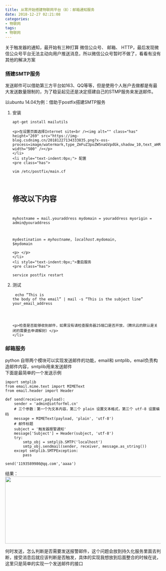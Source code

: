 ```yaml
---
title: 从零开始搭建物联网平台（8）：邮箱通知服务
date: 2018-12-27 02:21:08
categories: 
- 物联网
tags:
- 物联网
---
```

<p>关于触发器的通知，最开始有三种打算 微信公众号、 邮箱、 HTTP，最后发现微信公众号平台无法主动向用户推送消息，所以微信公众号暂时不做了，看看有没有其他的解决方案</p>

<h3>搭建SMTP服务</h3>

<p style="text-indent:0;">发送邮件可以借助第三方平台如163、QQ等等，但是使用个人账户去做都是有最大发送数量限制的，为了稳妥起见还是决定搭建自己的STMP服务来发送邮件。</p>

<p style="text-indent:0;">以ubuntu 14.04为例：借助于postfix搭建SMTP服务</p>

<ol><li>安装
	<pre class="has">
<code>apt-get install mailutils</code></pre>

	<p>在设置页面选择Internet site<br /><img alt="" class="has" height="269" src="https://img-blog.csdnimg.cn/20181227134333835.png?x-oss-process=image/watermark,type_ZmFuZ3poZW5naGVpdGk,shadow_10,text_aHR0cHM6Ly9ibG9nLmNzZG4ubmV0L0Zhbk1MZWk=,size_16,color_FFFFFF,t_70" width="500" /></p>
	</li>
	<li style="text-indent:0px;"> 配置
	<pre class="has">
<code class="language-bash">vim  /etc/postfix/main.cf


# 修改以下内容
myhostname = mail.youraddress
mydomain = youraddress
myorigin = admin@youraddress

mydestination = $myhostname, localhost.$mydomain, $mydomain</code></pre>

	<p> </p>
	</li>
	<li style="text-indent:0px;">重启服务
	<pre class="has">
<code>service postfix restart</code></pre>
	</li>
	<li style="text-indent:0px;">测试
	<pre class="has">
<code>echo “This is the body of the email” | mail -s “This is the subject line” your_email_address

</code></pre>

	<p>检查是否能够收到邮件，如果没有请检查服务器25端口是否开放，（腾讯云的默认是关闭的需要去申请解封）</p>
	</li>
</ol><h3 style="text-indent:0px;">邮箱服务</h3>

<p style="text-indent:0px;">python 自带两个模块可以实现发送邮件的功能，email和 smtplib，email负责构造邮件内容，smtplib用来发送邮件<br />
下面是最简单的一个发送示例</p>

<pre class="has">
<code class="language-python">import smtplib
from email.mime.text import MIMEText
from email.header import Header

def send(receiver,payload):
    sender = 'admin@iotforfml.cn'
    # 三个参数：第一个为文本内容，第二个 plain 设置文本格式，第三个 utf-8 设置编码
    message = MIMEText(payload, 'plain', 'utf-8')
    # 邮件标题
    subject = '触发器报警通知'
    message['Subject'] = Header(subject, 'utf-8')
    try:
        smtp_obj = smtplib.SMTP('localhost')
        smtp_obj.sendmail(sender, receiver, message.as_string())
    except smtplib.SMTPException:
        pass

send('1193589986@qq.com','aaaa')</code></pre>

<p style="text-indent:0px;">结果：<br /><img alt="" class="has" height="217" src="https://img-blog.csdnimg.cn/20181227161551150.png?x-oss-process=image/watermark,type_ZmFuZ3poZW5naGVpdGk,shadow_10,text_aHR0cHM6Ly9ibG9nLmNzZG4ubmV0L0Zhbk1MZWk=,size_16,color_FFFFFF,t_70" width="599" /></p>

<p style="text-indent:0px;">何时发送，怎么判断是否需要发送报警邮件，这个问题会放到持久化服务里面去判断，接受消息后就应该判断是否触发，具体的实现我想放到后面整合的时候在说，这里只是简单的实现一个发送邮件的接口</p>